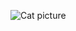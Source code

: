 ![Cat picture](https://media.istockphoto.com/photos/very-closeup-view-of-amazing-domestic-pet-in-mirror-round-fashion-is-picture-id1281804798?b=1&k=20&m=1281804798&s=170667a&w=0&h=HIWbeaP_cQSngCz7l9t3xwyE2eyzVgIy3K6xIqPhJQA=)
